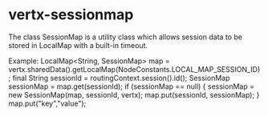 # vertx-sessionmap
The class SessionMap is a utility class which allows session data to be stored in LocalMap with a built-in timeout.

Example:
    LocalMap<String, SessionMap> map = vertx.sharedData().getLocalMap(NodeConstants.LOCAL_MAP_SESSION_ID);
    final String sessionId = routingContext.session().id();
    SessionMap sessionMap = map.get(sessionId);
    if (sessionMap == null) {
      sessionMap = new SessionMap(map, sessionId, vertx);
      map.put(sessionId, sessionMap);
    }
	map.put("key","value");
